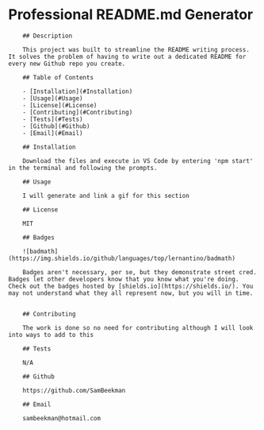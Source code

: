 # Professional README.md Generator

        ## Description
        
        This project was built to streamline the README writing process. It solves the problem of having to write out a dedicated README for every new Github repo you create.
        
        ## Table of Contents
        
        - [Installation](#Installation)
        - [Usage](#Usage)
        - [License](#License)
        - [Contributing](#Contributing)
        - [Tests](#Tests)
        - [Github](#Github)
        - [Email](#Email)
        
        ## Installation
        
        Download the files and execute in VS Code by entering 'npm start' in the terminal and following the prompts.
        
        ## Usage
        
        I will generate and link a gif for this section
        
        ## License
        
        MIT
        
        ## Badges
        
        ![badmath](https://img.shields.io/github/languages/top/lernantino/badmath)
        
        Badges aren't necessary, per se, but they demonstrate street cred. Badges let other developers know that you know what you're doing. Check out the badges hosted by [shields.io](https://shields.io/). You may not understand what they all represent now, but you will in time.
        
        
        ## Contributing
        
        The work is done so no need for contributing although I will look into ways to add to this
        
        ## Tests
        
        N/A
        
        ## Github
        
        https://github.com/SamBeekman
        
        ## Email
        
        sambeekman@hotmail.com